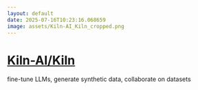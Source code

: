 ```yaml
---
layout: default
date: 2025-07-16T10:23:16.068659
image: assets/Kiln-AI_Kiln_cropped.png
---
```


# [Kiln-AI/Kiln](https://github.com/Kiln-AI/Kiln)

fine-tune LLMs, generate synthetic data, collaborate on datasets
